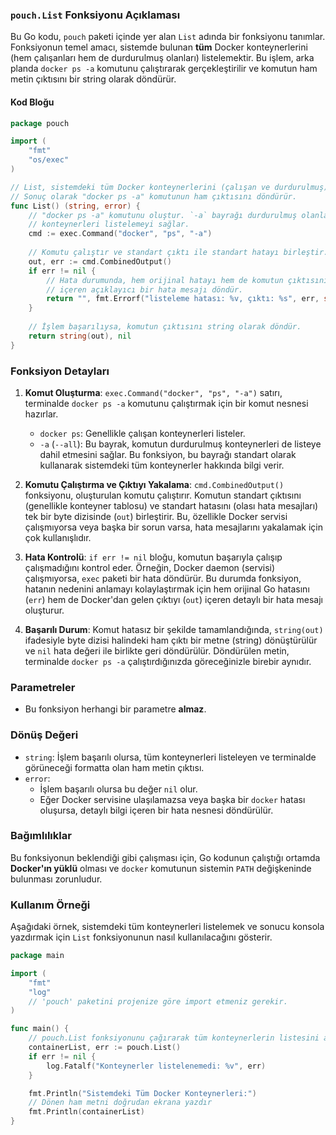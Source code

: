 ### `pouch.List` Fonksiyonu Açıklaması

Bu Go kodu, `pouch` paketi içinde yer alan `List` adında bir fonksiyonu tanımlar. Fonksiyonun temel amacı, sistemde bulunan **tüm** Docker konteynerlerini (hem çalışanları hem de durdurulmuş olanları) listelemektir. Bu işlem, arka planda `docker ps -a` komutunu çalıştırarak gerçekleştirilir ve komutun ham metin çıktısını bir string olarak döndürür.

#### Kod Bloğu

```go
package pouch

import (
	"fmt"
	"os/exec"
)

// List, sistemdeki tüm Docker konteynerlerini (çalışan ve durdurulmuş) listeler.
// Sonuç olarak "docker ps -a" komutunun ham çıktısını döndürür.
func List() (string, error) {
	// "docker ps -a" komutunu oluştur. `-a` bayrağı durdurulmuş olanlar dahil tüm
	// konteynerleri listelemeyi sağlar.
	cmd := exec.Command("docker", "ps", "-a") 
	
	// Komutu çalıştır ve standart çıktı ile standart hatayı birleştir.
	out, err := cmd.CombinedOutput()
	if err != nil {
		// Hata durumunda, hem orijinal hatayı hem de komutun çıktısını
		// içeren açıklayıcı bir hata mesajı döndür.
		return "", fmt.Errorf("listeleme hatası: %v, çıktı: %s", err, string(out))
	}
	
	// İşlem başarılıysa, komutun çıktısını string olarak döndür.
	return string(out), nil
}
```

### Fonksiyon Detayları

1.  **Komut Oluşturma**:
    `exec.Command("docker", "ps", "-a")` satırı, terminalde `docker ps -a` komutunu çalıştırmak için bir komut nesnesi hazırlar.
    *   `docker ps`: Genellikle çalışan konteynerleri listeler.
    *   `-a` (`--all`): Bu bayrak, komutun durdurulmuş konteynerleri de listeye dahil etmesini sağlar. Bu fonksiyon, bu bayrağı standart olarak kullanarak sistemdeki tüm konteynerler hakkında bilgi verir.

2.  **Komutu Çalıştırma ve Çıktıyı Yakalama**:
    `cmd.CombinedOutput()` fonksiyonu, oluşturulan komutu çalıştırır. Komutun standart çıktısını (genellikle konteyner tablosu) ve standart hatasını (olası hata mesajları) tek bir byte dizisinde (`out`) birleştirir. Bu, özellikle Docker servisi çalışmıyorsa veya başka bir sorun varsa, hata mesajlarını yakalamak için çok kullanışlıdır.

3.  **Hata Kontrolü**:
    `if err != nil` bloğu, komutun başarıyla çalışıp çalışmadığını kontrol eder. Örneğin, Docker daemon (servisi) çalışmıyorsa, `exec` paketi bir hata döndürür. Bu durumda fonksiyon, hatanın nedenini anlamayı kolaylaştırmak için hem orijinal Go hatasını (`err`) hem de Docker'dan gelen çıktıyı (`out`) içeren detaylı bir hata mesajı oluşturur.

4.  **Başarılı Durum**:
    Komut hatasız bir şekilde tamamlandığında, `string(out)` ifadesiyle byte dizisi halindeki ham çıktı bir metne (string) dönüştürülür ve `nil` hata değeri ile birlikte geri döndürülür. Döndürülen metin, terminalde `docker ps -a` çalıştırdığınızda göreceğinizle birebir aynıdır.

### Parametreler

*   Bu fonksiyon herhangi bir parametre **almaz**.

### Dönüş Değeri

*   `string`: İşlem başarılı olursa, tüm konteynerleri listeleyen ve terminalde görüneceği formatta olan ham metin çıktısı.
*   `error`:
    *   İşlem başarılı olursa bu değer `nil` olur.
    *   Eğer Docker servisine ulaşılamazsa veya başka bir `docker` hatası oluşursa, detaylı bilgi içeren bir hata nesnesi döndürülür.

### Bağımlılıklar

Bu fonksiyonun beklendiği gibi çalışması için, Go kodunun çalıştığı ortamda **Docker'ın yüklü** olması ve `docker` komutunun sistemin `PATH` değişkeninde bulunması zorunludur.

### Kullanım Örneği

Aşağıdaki örnek, sistemdeki tüm konteynerleri listelemek ve sonucu konsola yazdırmak için `List` fonksiyonunun nasıl kullanılacağını gösterir.

```go
package main

import (
	"fmt"
	"log"
	// 'pouch' paketini projenize göre import etmeniz gerekir.
)

func main() {
	// pouch.List fonksiyonunu çağırarak tüm konteynerlerin listesini al
	containerList, err := pouch.List()
	if err != nil {
		log.Fatalf("Konteynerler listelenemedi: %v", err)
	}

	fmt.Println("Sistemdeki Tüm Docker Konteynerleri:")
	// Dönen ham metni doğrudan ekrana yazdır
	fmt.Println(containerList)
}
```